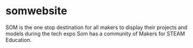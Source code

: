 # somwebsite
SOM is the one stop destination for all makers to display their projects and models during the tech expo
Som has a community of Makers for STEAM Education.
